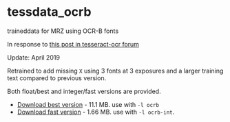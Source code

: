 # tessdata_ocrb
traineddata for MRZ using OCR-B fonts

In response to [this post in tesseract-ocr forum](https://groups.google.com/forum/?utm_medium=email&utm_source=footer#!msg/tesseract-ocr/zi79vNsiSkg/UT3JwsNeBQAJ)

Update: April 2019

Retrained to add missing `X`
using 3 fonts at 3 exposures and a larger training text compared to previous version.

Both float/best and integer/fast versions are provided.

* [Download best version](https://github.com/Shreeshrii/tessdata_ocrb/raw/master/ocrb.traineddata) - 11.1 MB. use with `-l ocrb`
* [Download fast version](https://github.com/Shreeshrii/tessdata_ocrb/raw/master/ocrb_int.traineddata) - 1.66 MB. use with `-l ocrb-int`.

